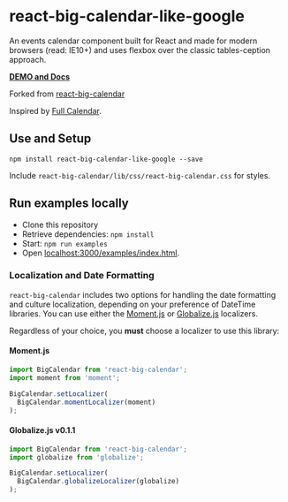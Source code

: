 react-big-calendar-like-google
========================

An events calendar component built for React and made for modern browsers (read: IE10+) and uses flexbox over the classic tables-ception approach.

[__DEMO and Docs__](http://onursimsek94.github.io/react-big-calendar/examples/index.html)

Forked from [react-big-calendar](https://github.com/intljusticemission/react-big-calendar)

Inspired by [Full Calendar](http://fullcalendar.io/).

## Use and Setup

`npm install react-big-calendar-like-google --save`

Include `react-big-calendar/lib/css/react-big-calendar.css` for styles.

## Run examples locally

* Clone this repository
* Retrieve dependencies: `npm install`
* Start: `npm run examples`
* Open [localhost:3000/examples/index.html](http://localhost:3000/examples/index.html).

### Localization and Date Formatting

`react-big-calendar` includes two options for handling the date formatting and culture localization, depending
on your preference of DateTime libraries. You can use either the [Moment.js](http://momentjs.com/) or [Globalize.js](https://github.com/jquery/globalize) localizers.

Regardless of your choice, you __must__ choose a localizer to use this library:

#### Moment.js

```js
import BigCalendar from 'react-big-calendar';
import moment from 'moment';

BigCalendar.setLocalizer(
  BigCalendar.momentLocalizer(moment)
);
```

#### Globalize.js v0.1.1

```js
import BigCalendar from 'react-big-calendar';
import globalize from 'globalize';

BigCalendar.setLocalizer(
  BigCalendar.globalizeLocalizer(globalize)
);
```

